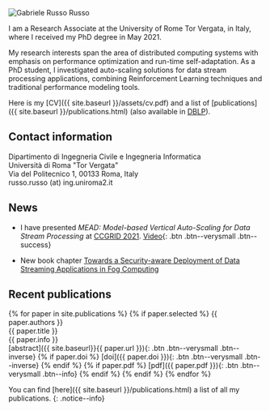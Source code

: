 
<div class="home_author__avatar">
<img src="{{ site.baseurl}}/assets/images/me.jpg" alt="Gabriele Russo Russo" itemprop="image">
</div>

I am a Research Associate at the 
University of Rome Tor Vergata, in Italy, where I received my PhD degree in
May 2021.

My research interests span the area of distributed computing systems with emphasis on
performance optimization and run-time self-adaptation.
As a PhD student, I investigated auto-scaling solutions for data stream processing 
applications, combining Reinforcement Learning techniques and traditional
performance modeling tools.

Here is my [CV]({{ site.baseurl }}/assets/cv.pdf) and 
a list of [publications]({{ site.baseurl }}/publications.html) (also
available in [DBLP](https://dblp.org/pid/214/1442.html)).

<!--<hr class="sectionbar"/>-->
<a name ="contact"></a>
<h2 class="homesection">Contact information</h2>
Dipartimento di Ingegneria Civile e Ingegneria Informatica<br/>
Università di Roma "Tor Vergata"<br/>
Via del Politecnico 1, 00133 Roma, Italy<br/>
&#114;usso.&#114;usso (&#97;&#116;) ing.uniroma2.it
<!--
![]({{ site.baseurl }}/assets/images/email_addr.png)
-->

<h2 class="homesection">News</h2>

- I have
  presented *MEAD: Model-based Vertical Auto-Scaling for Data Stream Processing*
at [CCGRID 2021](http://cloudbus.org/ccgrid2021/mainpage.html). [Video](https://www.youtube.com/watch?v=R66RqVWIMtE&list=PLQV187VBTU9eXuko4_hmFNXo0V0VwWYF3&index=3){: .btn .btn--verysmall .btn--success}

- New book chapter [Towards a Security-aware Deployment of Data Streaming
  Applications in Fog Computing](https://doi.org/10.1007/978-3-030-57328-7_14)


<!--<hr class="sectionbar"/>-->
<h2 class="homesection">Recent publications</h2>
{% for paper in site.publications %}
{% if paper.selected %}
<span class="publist-authors">{{ paper.authors }}</span><br/>
<span class="publist-title">{{ paper.title }}</span><br/>
<span class="publist-info">{{ paper.info }}</span><br/>
[abstract]({{ site.baseurl}}{{ paper.url }}){: .btn .btn--verysmall .btn--inverse} {% if paper.doi %} [doi]({{ paper.doi }}){: .btn .btn--verysmall .btn--inverse} {% endif %} {% if paper.pdf %} [pdf]({{ paper.pdf }}){: .btn .btn--verysmall .btn--info} {% endif %}
{% endif %}
{% endfor %}

You can find [here]({{ site.baseurl }}/publications.html) a list of all my publications.
{: .notice--info}


